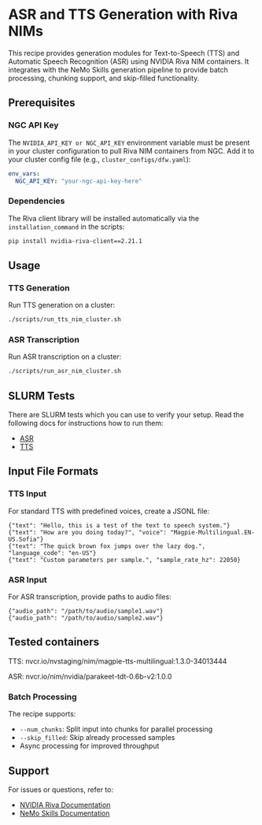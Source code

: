 # ASR and TTS Generation with Riva NIMs

This recipe provides generation modules for Text-to-Speech (TTS) and Automatic Speech Recognition (ASR) using NVIDIA Riva NIM containers. It integrates with the NeMo Skills generation pipeline to provide batch processing, chunking support, and skip-filled functionality.


## Prerequisites

### NGC API Key
The `NVIDIA_API_KEY or NGC_API_KEY` environment variable must be present in your cluster configuration to pull Riva NIM containers from NGC. Add it to your cluster config file (e.g., `cluster_configs/dfw.yaml`):

```yaml
env_vars:
  NGC_API_KEY: "your-ngc-api-key-here"
```

### Dependencies
The Riva client library will be installed automatically via the `installation_command` in the scripts:
```bash
pip install nvidia-riva-client==2.21.1
```

## Usage

### TTS Generation

Run TTS generation on a cluster:
```bash
./scripts/run_tts_nim_cluster.sh
```

### ASR Transcription

Run ASR transcription on a cluster:
```bash
./scripts/run_asr_nim_cluster.sh
```

## SLURM Tests

There are SLURM tests which you can use to verify your setup. Read the following docs for instructions how to run them:

* [ASR](tests/slurm-tests/asr_nim/README.md)
* [TTS](tests/slurm-tests/tts_nim/README.md)


## Input File Formats

### TTS Input

For standard TTS with predefined voices, create a JSONL file:

```jsonl
{"text": "Hello, this is a test of the text to speech system."}
{"text": "How are you doing today?", "voice": "Magpie-Multilingual.EN-US.Sofia"}
{"text": "The quick brown fox jumps over the lazy dog.", "language_code": "en-US"}
{"text": "Custom parameters per sample.", "sample_rate_hz": 22050}
```

### ASR Input

For ASR transcription, provide paths to audio files:

```jsonl
{"audio_path": "/path/to/audio/sample1.wav"}
{"audio_path": "/path/to/audio/sample2.wav"}
```
## Tested containers

TTS: nvcr.io/nvstaging/nim/magpie-tts-multilingual:1.3.0-34013444

ASR: nvcr.io/nim/nvidia/parakeet-tdt-0.6b-v2:1.0.0

### Batch Processing
The recipe supports:
- `--num_chunks`: Split input into chunks for parallel processing
- `--skip_filled`: Skip already processed samples
- Async processing for improved throughput

## Support

For issues or questions, refer to:
- [NVIDIA Riva Documentation](https://docs.nvidia.com/deeplearning/riva/user-guide/docs/index.html)
- [NeMo Skills Documentation](https://github.com/NVIDIA-NeMo/Skills)

